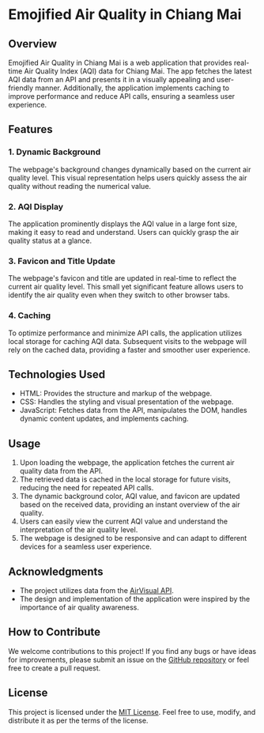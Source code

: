 # Emojified Air Quality in Chiang Mai

## Overview

Emojified Air Quality in Chiang Mai is a web application that provides real-time Air Quality Index (AQI) data for Chiang Mai. The app fetches the latest AQI data from an API and presents it in a visually appealing and user-friendly manner. Additionally, the application implements caching to improve performance and reduce API calls, ensuring a seamless user experience.

## Features

### 1. Dynamic Background

The webpage's background changes dynamically based on the current air quality level. This visual representation helps users quickly assess the air quality without reading the numerical value.

### 2. AQI Display

The application prominently displays the AQI value in a large font size, making it easy to read and understand. Users can quickly grasp the air quality status at a glance.

### 3. Favicon and Title Update

The webpage's favicon and title are updated in real-time to reflect the current air quality level. This small yet significant feature allows users to identify the air quality even when they switch to other browser tabs.

### 4. Caching

To optimize performance and minimize API calls, the application utilizes local storage for caching AQI data. Subsequent visits to the webpage will rely on the cached data, providing a faster and smoother user experience.

## Technologies Used

- HTML: Provides the structure and markup of the webpage.
- CSS: Handles the styling and visual presentation of the webpage.
- JavaScript: Fetches data from the API, manipulates the DOM, handles dynamic content updates, and implements caching.

## Usage

1. Upon loading the webpage, the application fetches the current air quality data from the API.
2. The retrieved data is cached in the local storage for future visits, reducing the need for repeated API calls.
3. The dynamic background color, AQI value, and favicon are updated based on the received data, providing an instant overview of the air quality.
4. Users can easily view the current AQI value and understand the interpretation of the air quality level.
5. The webpage is designed to be responsive and can adapt to different devices for a seamless user experience.

## Acknowledgments

- The project utilizes data from the [AirVisual API](https://www.airvisual.com/air-pollution-data-api).
- The design and implementation of the application were inspired by the importance of air quality awareness.

## How to Contribute

We welcome contributions to this project! If you find any bugs or have ideas for improvements, please submit an issue on the [GitHub repository](https://github.com/sanderbell/AQI) or feel free to create a pull request.

## License

This project is licensed under the [MIT License](LICENSE). Feel free to use, modify, and distribute it as per the terms of the license.
